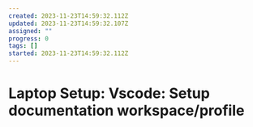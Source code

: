 ```yaml
---
created: 2023-11-23T14:59:32.112Z
updated: 2023-11-23T14:59:32.107Z
assigned: ""
progress: 0
tags: []
started: 2023-11-23T14:59:32.112Z
---
```


# Laptop Setup: Vscode: Setup documentation workspace/profile
